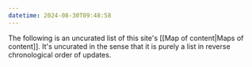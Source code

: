 ```yaml
---
datetime: 2024-08-30T09:48:58
---
```

The following is an uncurated list of this site's [[Map of content|Maps of content]]. It's uncurated in the sense that it is purely a list in reverse chronological order of updates.